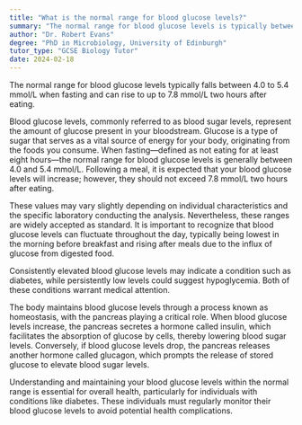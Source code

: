 ```yaml
---
title: "What is the normal range for blood glucose levels?"
summary: "The normal range for blood glucose levels is typically between 4.0 to 5.4 mmol/L (fasting) and up to 7.8 mmol/L (2 hours after eating)."
author: "Dr. Robert Evans"
degree: "PhD in Microbiology, University of Edinburgh"
tutor_type: "GCSE Biology Tutor"
date: 2024-02-18
---
```


The normal range for blood glucose levels typically falls between $4.0$ to $5.4$ mmol/L when fasting and can rise to up to $7.8$ mmol/L two hours after eating.

Blood glucose levels, commonly referred to as blood sugar levels, represent the amount of glucose present in your bloodstream. Glucose is a type of sugar that serves as a vital source of energy for your body, originating from the foods you consume. When fasting—defined as not eating for at least eight hours—the normal range for blood glucose levels is generally between $4.0$ and $5.4$ mmol/L. Following a meal, it is expected that your blood glucose levels will increase; however, they should not exceed $7.8$ mmol/L two hours after eating.

These values may vary slightly depending on individual characteristics and the specific laboratory conducting the analysis. Nevertheless, these ranges are widely accepted as standard. It is important to recognize that blood glucose levels can fluctuate throughout the day, typically being lowest in the morning before breakfast and rising after meals due to the influx of glucose from digested food.

Consistently elevated blood glucose levels may indicate a condition such as diabetes, while persistently low levels could suggest hypoglycemia. Both of these conditions warrant medical attention.

The body maintains blood glucose levels through a process known as homeostasis, with the pancreas playing a critical role. When blood glucose levels increase, the pancreas secretes a hormone called insulin, which facilitates the absorption of glucose by cells, thereby lowering blood sugar levels. Conversely, if blood glucose levels drop, the pancreas releases another hormone called glucagon, which prompts the release of stored glucose to elevate blood sugar levels.

Understanding and maintaining your blood glucose levels within the normal range is essential for overall health, particularly for individuals with conditions like diabetes. These individuals must regularly monitor their blood glucose levels to avoid potential health complications.
    
